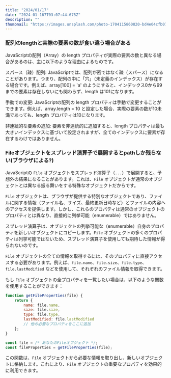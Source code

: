 ```yaml
---
title: "2024/01/17"
date: "2024-01-167T03:07:44.675Z"
description: ""
thumbnail: "https://images.unsplash.com/photo-1704115860820-bd4e04cfb071?q=80&w=3436&auto=format&fit=crop&ixlib=rb-4.0.3&ixid=M3wxMjA3fDB8MHxwaG90by1wYWdlfHx8fGVufDB8fHx8fA%3D%3D"
---
```



### 配列のlengthと実際の要素の数が食い違う場合がある
JavaScriptの配列（Array）の length プロパティが実際の要素の数と異なる場合があるのは、主に以下のような理由によるものです。

スパース（疎）配列: JavaScriptでは、配列が密ではなく疎（スパース）になることがあります。つまり、配列の中に「穴」（未定義のインデックス）が存在する場合です。例えば、array[100] = 'a' のようにすると、インデックス0から99までの要素は存在しないにも関わらず、length は101になります。

手動での変更: JavaScriptの配列の length プロパティは手動で変更することができます。例えば、array.length = 10 と設定した場合、実際の要素の数が10未満であっても、length プロパティは10になります。

非連続的な要素の追加: 要素を非連続的に追加すると、length プロパティは最も大きいインデックスに基づいて設定されますが、全てのインデックスに要素が存在するわけではありません。



### Fileオブジェクトをスプレッド演算子で展開するとpathしか残らない(ブラウザによる?)

JavaScriptの `File` オブジェクトをスプレッド演算子（`...`）で展開すると、予想外の結果になることがあります。これは、`File` オブジェクトが通常のオブジェクトとは異なる振る舞いをする特殊なオブジェクトだからです。

`File` オブジェクトは、ブラウザが提供する特別なオブジェクトであり、ファイルに関する情報（ファイル名、サイズ、最終更新日時など）とファイルの内容へのアクセスを提供します。しかし、これらのプロパティは通常のオブジェクトのプロパティとは異なり、直接的に列挙可能（enumerable）ではありません。

スプレッド演算子は、オブジェクトの列挙可能な（enumerable）自身のプロパティを新しいオブジェクトにコピーします。`File` オブジェクトの多くのプロパティは列挙可能ではないため、スプレッド演算子を使用しても期待した情報が得られないのです。

`File` オブジェクトの全ての情報を取得するには、そのプロパティに直接アクセスする必要があります。例えば、`file.name`、`file.size`、`file.type`、`file.lastModified` などを使用して、それぞれのファイル情報を取得できます。

もし `File` オブジェクトの全プロパティを一覧したい場合は、以下のような関数を使用することができます：

```javascript
function getFileProperties(file) {
    return {
        name: file.name,
        size: file.size,
        type: file.type,
        lastModified: file.lastModified
        // 他の必要なプロパティをここに追加
    };
}

const file = /* あなたのFileオブジェクト */;
const fileProperties = getFileProperties(file);
```

この関数は、`File` オブジェクトから必要な情報を取り出し、新しいオブジェクトに格納します。これにより、`File` オブジェクトの重要なプロパティを効果的に利用できます。
